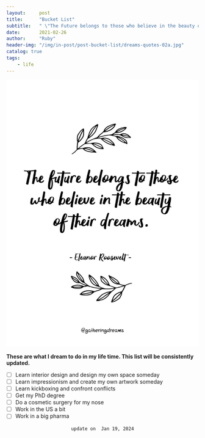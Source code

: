 ```yaml
---
layout:     post
title:      "Bucket List"
subtitle:   " \"The Future belongs to those who believe in the beauty of their dreams.\""
date:       2021-02-26
author:     "Ruby"
header-img: "/img/in-post/post-bucket-list/dreams-quotes-02a.jpg"
catalog: true
tags:
    - life
---
```




![dream](/img/in-post/post-bucket-list/dreams-quotes-02a.jpg)

**These are what I dream to do in my life time. This list will be consistently updated.** 

- [ ]  Learn interior design and design my own space someday
- [ ]  Learn impressionism and create my own artwork someday
- [ ]  Learn kickboxing and confront conflicts
- [ ]  Get my PhD degree
- [ ]  Do a cosmetic surgery for my nose
- [ ]  Work in the US a bit
- [ ]  Work in a big pharma

<p style="text-align: center;"> <code> update on  Jan 19, 2024 </code> </p>